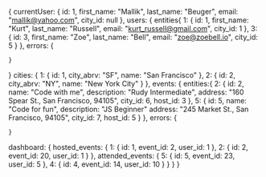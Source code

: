 {
  currentUser: {
    id: 1,
    first_name: "Mallik",
    last_name: "Beuger",
    email: "mallik@yahoo.com",
    city_id: null
  },
  users: {
    entities{
      1: {
        id: 1,
        first_name: "Kurt",
        last_name: "Russell",
        email: "kurt_russell@gmail.com",
        city_id: 1
      },
      3: {
        id: 3,
        first_name: "Zoe",
        last_name: "Bell",
        email: "zoe@zoebell.io",
        city_id: 5
      }
    },
    errors: {

    }
  }
  cities: {
    1: {
      id: 1,
      city_abrv: "SF",
      name: "San Francisco"
    },
    2: {
      id: 2,
      city_abrv: "NY",
      name: "New York City"
    }
  },
  events: {
    entities:{
      2: {
        id: 2,
        name: "Code with me",
        description: "Rudy Intermediate",
        address: "160 Spear St., San Francisco, 94105",
        city_id: 6,
        host_id: 3
      },
      5: {
        id: 5,
        name: "Code for fun",
        description: "JS Beginner"
        address: "245 Market St., San Francisco, 94105",
        city_id: 7,
        host_id: 5
      }
    },
    errors: {

    }
  dashboard: {
    hosted_events: {
      1: {
        id: 1,
        event_id: 2,
        user_id: 1
      },
      2: {
        id: 2,
        event_id: 20,
        user_id: 1
      }
    },
    attended_events: {
      5: {
        id: 5,
        event_id: 23,
        user_id: 5
      },
      4: {
        id: 4,
        event_id: 14,
        user_id: 10
      }
    }
  }
}
